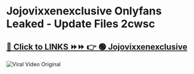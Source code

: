 
 # Jojovixxenexclusive Onlyfans Leaked - Update Files 2cwsc

## <h2><a href="https://clipsfans.com/Jojovixxenexclusive&ref=git">🔗 Click to LINKS ⏩⏩ 👉 🟢 Jojovixxenexclusive </a></h2>

<a href="https://clipsfans.com/Jojovixxenexclusive&ref=git" rel="nofollow" data-target="animated-image.originalLink"><img src="https://i.ibb.co.com/xMMVF88/686577567.gif" alt="Viral Video Original" style="max-width: 100%; display: inline-block;" data-target="animated-image.originalImage"></a>

